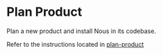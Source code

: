 # Plan Product

Plan a new product and install Nous in its codebase.

Refer to the instructions located in [plan-product](../instructions/plan-product.instructions.md)